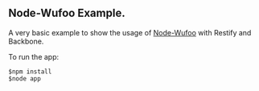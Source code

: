 ## Node-Wufoo Example.

A very basic example to show the usage of [Node-Wufoo](https://github.com/jusx/node-wufoo) with Restify and Backbone.

To run the app:

    $npm install
    $node app
    

